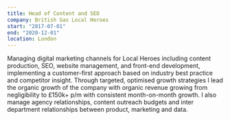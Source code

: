 ```yaml
---
title: Head of Content and SEO
company: British Gas Local Heroes
start: "2017-07-01"
end: "2020-12-01"
location: London
---
```


Managing digital marketing channels for Local Heroes including content production, SEO, website management, and front-end development, implementing a customer-first approach based on industry best practice and competitor insight. Through targeted, optimised growth strategies I lead the organic growth of the company with organic revenue growing from negligibility to £150k+ p/m with consistent month-on-month growth. I also manage agency relationships, content outreach budgets and inter department relationships between product, marketing and data.